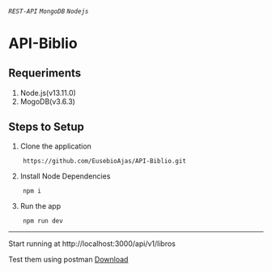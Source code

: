 ###### `REST-API` `MongoDB` `Nodejs` 
# API-Biblio

## Requeriments
1. Node.js(v13.11.0)
2. MogoDB(v3.6.3)

## Steps to Setup
1. Clone the application
``` 
    https://github.com/EusebioAjas/API-Biblio.git 
```
2. Install Node Dependencies
``` 
    npm i
```

3. Run the app
``` 
    npm run dev
```
___
Start running at http://localhost:3000/api/v1/libros

Test them using postman 
[Download](https://www.postman.com/downloads/)
![]()
